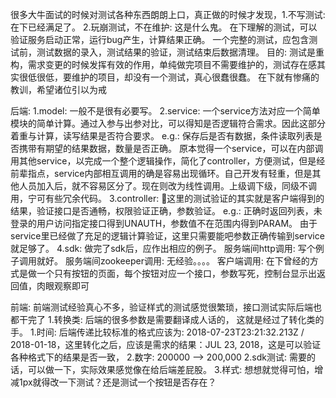 很多大牛面试的时候对测试各种东西朗朗上口，真正做的时候才发现，1.不写测试: 在下已经满足了。 2.玩崩测试，不在维护: 这是什么鬼。
在下理解的测试，可以验证服务启动正常，运行bug产生，计算结果正确。
一个完整的测试，应包含测试前，测试数据的录入，测试结果的验证，测试结束后数据清理。
目的: 测试是重构，需求变更的时候发挥有效的作用，单纯做完项目不需要维护的，测试存在感其实很低很低，要维护的项目，却没有一个测试，真心很蠢很蠢。
  在下就有惨痛的教训，希望诸位引以为戒

后端:
  1.model: 一般不是很有必要写。
  2.service: 一个service方法对应一个简单模块的简单计算。通过入参与出参对比，可以得知是否逻辑符合需求。因此这部分着重与计算，读写结果是否符合要求。
    e.g.: 保存后是否有数据，条件读取列表是否携带有期望的结果数据，数量是否正确。
    原本觉得一个service，可以在内部调用其他service，以完成一个整个逻辑操作，简化了controller，方便测试，但是经前辈指点，service内部相互调用的确是容易出现循环。自己开发有轻重，但是其他人员加入后，就不容易区分了。现在则改为线性调用。上级调下级，同级不调用，宁可有些冗余代码。
  3.controller: 这里的测试验证的其实就是客户端得到的结果，验证接口是否通畅，权限验证正确，参数验证。
    e.g.: 正确时返回列表，未登录的用户访问指定接口得到UNAUTH，参数值不在范围内得到PARAM。
    由于service里已经做了充足的逻辑计算验证，这里只需要能吧参数正确传输到service就足够了。
  4.sdk: 做完了sdk后，应作出相应的例子。
    服务端间http调用: 写个例子调用就好。
    服务端间zookeeper调用: 无经验。。。。
    客户端调用: 在下曾经的方式是做一个只有按钮的页面，每个按钮对应一个接口，参数写死，控制台显示出返回值，肉眼观察即可
  
前端: 前端测试经验真心不多，验证样式的测试感觉很繁琐，接口测试实际后端也都干完了
  1.转换类: 后端的很多参数是需要翻译成人话的， 这就是经过了转化类的手。
    1.时间: 后端传递比较标准的格式应该为: 2018-07-23T23:21:32.213Z / 2018-01-18，这里转化之后，应该是需求的结果：JUL 23, 2018，这是可以验证各种格式下的结果是否一致，
    2.数字: 200000 --> 200,000
  2.sdk测试: 需要的话，可以做一下，实际效果感觉像在给后端差屁股。
  3.样式: 想想就觉得可怕，增减1px就得改一下测试？还是测试一个按钮是否存在？